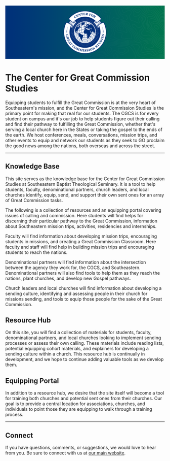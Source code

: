 ![Pathways Banner](/assets/images/cgcs-branding/cgcs-header.png)

# The Center for Great Commission Studies
Equipping students to fulfill the Great Commission is at the very heart of Southeastern's mission, and the Center for Great Commission Studies is the primary point for making that real for our students. The CGCS is for every student on campus and it's our job to help students figure out their calling and find their pathway to fulfilling the Great Commission, whether that's serving a local church here in the States or taking the gospel to the ends of the earth. We host conferences, meals, conversations, mission trips, and other events to equip and network our students as they seek to GO proclaim the good news among the nations, both overseas and across the street. 

---
## Knowledge Base
This site serves as the knowledge base for the Center for Great Commission Studies at Southeastern Baptist Theological Seminary. It is a tool to help students, faculty, denominational partners, church leaders, and local churches identify, equip, send, and support their own sent ones for an array of Great Commission tasks. 

The following is a collection of resources and an equipping portal covering issues of calling and commission. Here students will find helps for discerning their particular pathway to the Great Commission, information about Southeastern mission trips, activities, residencies and internships.

Faculty will find information about developing mission trips, encouraging students in missions, and creating a Great Commission Classroom. Here faculty and staff will find help in building mission trips and encouraging students to reach the nations.

Denominational partners will find information about the intersection between the agency they work for, the CGCS, and Southeastern. Denominational partners will also find tools to help them as they reach the nations, plant churches, and develop new Gospel pathways.

Church leaders and local churches will find information about developing a sending culture, identifying and assessing people in their church for missions sending, and tools to equip those people for the sake of the Great Commission.

## Resource Hub
On this site, you will find a collection of materials for students, faculty, denominational partners, and local churches looking to implement sending processes or assess their own calling. These materials include reading lists, potential equipping cohort materials, and explainers for developing a sending culture within a church. This resource hub is continually in development, and we hope to continue adding valuable tools as we develop them.

## Equipping Portal
In addition to a resource hub, we desire that the site itself will become a tool for training both churches and potential sent ones from their churches. Our goal is to provide a central location for associations, churches, and individuals to point those they are equipping to walk through a training process.

---
## Connect
If you have questions, comments, or suggestions, we would love to hear from you. Be sure to connect with us at [our main website](https://thecgcs.org).

